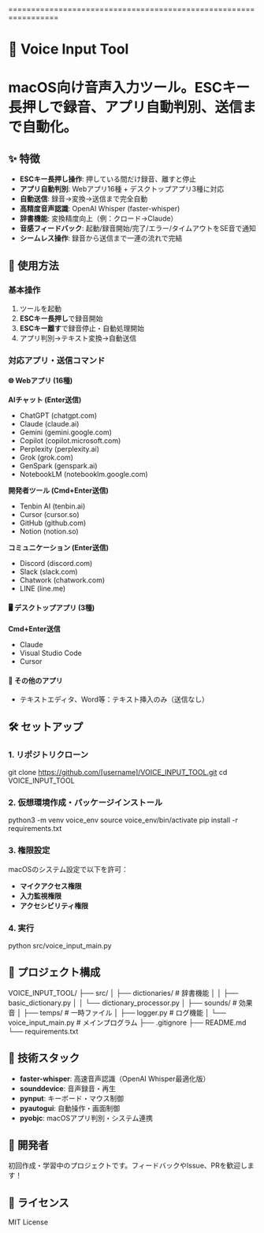 
=================================================================
# 🎤 Voice Input Tool
macOS向け音声入力ツール。ESCキー長押しで録音、アプリ自動判別、送信まで自動化。
=================================================================

## ✨ 特徴

- **ESCキー長押し操作**: 押している間だけ録音、離すと停止
- **アプリ自動判別**: Webアプリ16種 + デスクトップアプリ3種に対応
- **自動送信**: 録音→変換→送信まで完全自動
- **高精度音声認識**: OpenAI Whisper (faster-whisper)
- **辞書機能**: 変換精度向上（例：クロード→Claude）
- **音感フィードバック**: 起動/録音開始/完了/エラー/タイムアウトをSE音で通知
- **シームレス操作**: 録音から送信まで一連の流れで完結

## 🎯 使用方法

### 基本操作
1. ツールを起動
2. **ESCキー長押し**で録音開始
3. **ESCキー離す**で録音停止・自動処理開始
4. アプリ判別→テキスト変換→自動送信

### 対応アプリ・送信コマンド

#### 🌐 Webアプリ (16種)
**AIチャット (Enter送信)**
- ChatGPT (chatgpt.com)
- Claude (claude.ai)
- Gemini (gemini.google.com)
- Copilot (copilot.microsoft.com)
- Perplexity (perplexity.ai)
- Grok (grok.com)
- GenSpark (genspark.ai)
- NotebookLM (notebooklm.google.com)

**開発者ツール (Cmd+Enter送信)**
- Tenbin AI (tenbin.ai)
- Cursor (cursor.so)
- GitHub (github.com)
- Notion (notion.so)

**コミュニケーション (Enter送信)**
- Discord (discord.com)
- Slack (slack.com)
- Chatwork (chatwork.com)
- LINE (line.me)

#### 🖥️ デスクトップアプリ (3種)
**Cmd+Enter送信**
- Claude
- Visual Studio Code
- Cursor

#### 📝 その他のアプリ
- テキストエディタ、Word等：テキスト挿入のみ（送信なし）

## 🛠️ セットアップ

### 1. リポジトリクローン
git clone https://github.com/[username]/VOICE_INPUT_TOOL.git
cd VOICE_INPUT_TOOL

### 2. 仮想環境作成・パッケージインストール
python3 -m venv voice_env
source voice_env/bin/activate
pip install -r requirements.txt

### 3. 権限設定
macOSのシステム設定で以下を許可：
- **マイクアクセス権限**
- **入力監視権限**
- **アクセシビリティ権限**

### 4. 実行
python src/voice_input_main.py

## 📁 プロジェクト構成

VOICE_INPUT_TOOL/
├── src/
│   ├── dictionaries/          # 辞書機能
│   │   ├── basic_dictionary.py
│   │   └── dictionary_processor.py
│   ├── sounds/               # 効果音
│   ├── temps/               # 一時ファイル
│   ├── logger.py            # ログ機能
│   └── voice_input_main.py  # メインプログラム
├── .gitignore
├── README.md
└── requirements.txt

## 🔧 技術スタック

- **faster-whisper**: 高速音声認識（OpenAI Whisper最適化版）
- **sounddevice**: 音声録音・再生
- **pynput**: キーボード・マウス制御
- **pyautogui**: 自動操作・画面制御
- **pyobjc**: macOSアプリ判別・システム連携

## 📝 開発者

初回作成・学習中のプロジェクトです。フィードバックやIssue、PRを歓迎します！

## 📄 ライセンス

MIT License